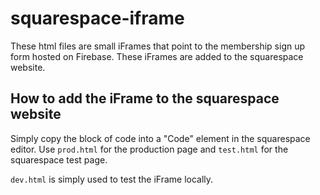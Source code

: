 # squarespace-iframe

These html files are small iFrames that point to the membership sign up form hosted on Firebase.
These iFrames are added to the squarespace website.

## How to add the iFrame to the squarespace website

Simply copy the block of code into a "Code" element in the squarespace editor.
Use `prod.html` for the production page and `test.html` for the squarespace test page.

`dev.html` is simply used to test the iFrame locally.